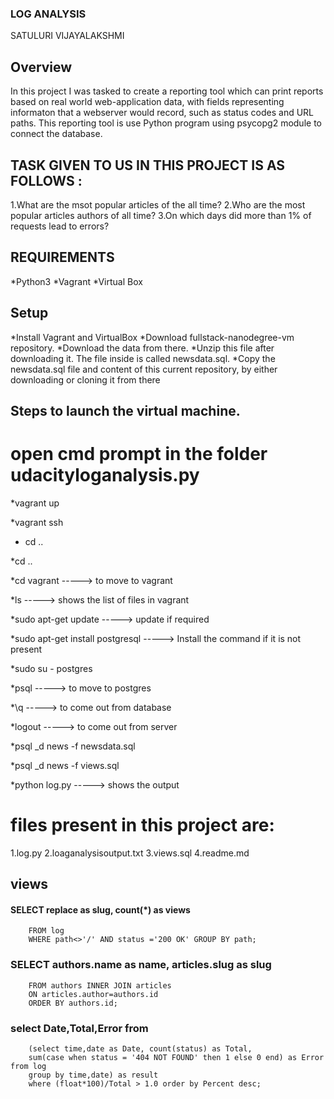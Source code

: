 ### LOG ANALYSIS

SATULURI VIJAYALAKSHMI

## Overview

In this project I was tasked to create a reporting tool which can print reports based on real world web-application data, with fields representing informaton that a webserver would record, such as status codes and URL paths. This reporting tool is use Python program using psycopg2 module to connect the database.

## TASK GIVEN TO US IN THIS PROJECT IS AS FOLLOWS :

1.What are the msot popular articles of the all time?
2.Who are the most popular articles authors of all time?
3.On which days did more than 1% of requests lead to errors?

## REQUIREMENTS

*Python3
*Vagrant
*Virtual Box

## Setup

*Install Vagrant and VirtualBox
*Download fullstack-nanodegree-vm repository.
*Download the data from there.
*Unzip this file after downloading it. The file inside is called newsdata.sql.
*Copy the newsdata.sql file and content of this current repository, by either downloading or cloning it from there

## Steps to launch the virtual machine.

# open cmd prompt in the folder udacityloganalysis.py

*vagrant up

*vagrant ssh

* cd ..
 
*cd ..
 
*cd vagrant 						----->		to move to vagrant

*ls 								-----> 		shows the list of files in vagrant

*sudo apt-get update 				----->		update if required

*sudo apt-get install postgresql	-----> Install the command if it is not present

*sudo su - postgres

*psql 								-----> 		to move to postgres

*\q									-----> 		to come out from database

*logout								----->		to come out from server

*psql _d news -f newsdata.sql

*psql _d news -f views.sql

*python log.py 						----->		shows the output					

# files present in this project are:

1.log.py
2.loaganalysisoutput.txt
3.views.sql
4.readme.md

## views


####	SELECT replace as slug, count(*) as views
		FROM log
		WHERE path<>'/' AND status ='200 OK' GROUP BY path;


###		SELECT authors.name as name, articles.slug as slug
		FROM authors INNER JOIN articles
		ON articles.author=authors.id
		ORDER BY authors.id;


### 	select Date,Total,Error from
		(select time,date as Date, count(status) as Total,
		sum(case when status = '404 NOT FOUND' then 1 else 0 end) as Error from log
		group by time,date) as result
		where (float*100)/Total > 1.0 order by Percent desc;

